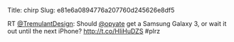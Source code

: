 Title: chirp
Slug: e81e6a0894776a207760d245626e8df5

RT <a href="http://twitter.com/TremulantDesign">@TremulantDesign</a>: Should <a href="http://twitter.com/opyate">@opyate</a> get a Samsung Galaxy 3, or wait it out until the next iPhone? <a href="http://t.co/HIiHuDZS">http://t.co/HIiHuDZS</a> #plrz
